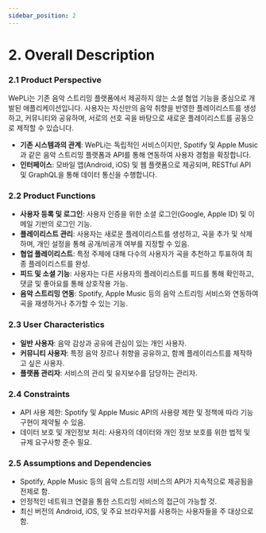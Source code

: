 ```yaml
---
sidebar_position: 2
---
```


# 2. Overall Description

### 2.1 Product Perspective
WePLi는 기존 음악 스트리밍 플랫폼에서 제공하지 않는 소셜 협업 기능을 중심으로 개발된 애플리케이션입니다. 사용자는 자신만의 음악 취향을 반영한 플레이리스트를 생성하고, 커뮤니티와 공유하며, 서로의 선호 곡을 바탕으로 새로운 플레이리스트를 공동으로 제작할 수 있습니다.

- **기존 시스템과의 관계**: WePLi는 독립적인 서비스이지만, Spotify 및 Apple Music과 같은 음악 스트리밍 플랫폼과 API를 통해 연동하여 사용자 경험을 확장합니다.
- **인터페이스**: 모바일 앱(Android, iOS) 및 웹 플랫폼으로 제공되며, RESTful API 및 GraphQL을 통해 데이터 통신을 수행합니다.

### 2.2 Product Functions
- **사용자 등록 및 로그인**: 사용자 인증을 위한 소셜 로그인(Google, Apple ID) 및 이메일 기반의 로그인 기능.
- **플레이리스트 관리**: 사용자는 새로운 플레이리스트를 생성하고, 곡을 추가 및 삭제하며, 개인 설정을 통해 공개/비공개 여부를 지정할 수 있음.
- **협업 플레이리스트**: 특정 주제에 대해 다수의 사용자가 곡을 추천하고 투표하여 최종 플레이리스트를 완성.
- **피드 및 소셜 기능**: 사용자는 다른 사용자의 플레이리스트를 피드를 통해 확인하고, 댓글 및 좋아요를 통해 상호작용 가능.
- **음악 스트리밍 연동**: Spotify, Apple Music 등의 음악 스트리밍 서비스와 연동하여 곡을 재생하거나 추가할 수 있는 기능.

### 2.3 User Characteristics
- **일반 사용자**: 음악 감상과 공유에 관심이 있는 개인 사용자.
- **커뮤니티 사용자**: 특정 음악 장르나 취향을 공유하고, 함께 플레이리스트를 제작하고 싶은 사용자.
- **플랫폼 관리자**: 서비스의 관리 및 유지보수를 담당하는 관리자.

### 2.4 Constraints
- API 사용 제한: Spotify 및 Apple Music API의 사용량 제한 및 정책에 따라 기능 구현이 제약될 수 있음.
- 데이터 보호 및 개인정보 처리: 사용자의 데이터와 개인 정보 보호를 위한 법적 및 규제 요구사항 준수 필요.

### 2.5 Assumptions and Dependencies
- Spotify, Apple Music 등의 음악 스트리밍 서비스의 API가 지속적으로 제공됨을 전제로 함.
- 안정적인 네트워크 연결을 통한 스트리밍 서비스의 접근이 가능할 것.
- 최신 버전의 Android, iOS, 및 주요 브라우저를 사용하는 사용자들을 주 대상으로 함.